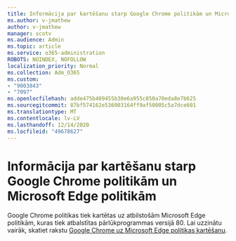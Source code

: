 ```yaml
---
title: Informācija par kartēšanu starp Google Chrome politikām un Microsoft Edge politikām
ms.author: v-jmathew
author: v-jmathew
manager: scotv
ms.audience: Admin
ms.topic: article
ms.service: o365-administration
ROBOTS: NOINDEX, NOFOLLOW
localization_priority: Normal
ms.collection: Adm_O365
ms.custom:
- "9003843"
- "7097"
ms.openlocfilehash: adde475b409455b30e6a955c850a70eda8e7b625
ms.sourcegitcommit: 87bf574162e536003164ff9af50005c5a7dce601
ms.translationtype: MT
ms.contentlocale: lv-LV
ms.lasthandoff: 12/14/2020
ms.locfileid: "49678627"
---
```

# <a name="learn-about-mapping-between-google-chrome-policies-and-microsoft-edge-policies"></a>Informācija par kartēšanu starp Google Chrome politikām un Microsoft Edge politikām

Google Chrome politikas tiek kartētas uz atbilstošām Microsoft Edge politikām, kuras tiek atbalstītas pārlūkprogrammas versijā 80. Lai uzzinātu vairāk, skatiet rakstu [Google Chrome uz Microsoft Edge politikas kartēšanu](https://go.microsoft.com/fwlink/?linkid=2141933).
